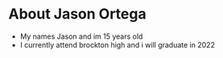 # About Jason Ortega
* My names Jason and im 15 years old
* I currently attend brockton high and i will graduate in 2022


